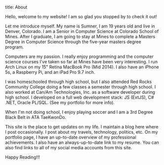 title: About

Hello, welcome to my website! I am so glad you stopped by to check it out!

Let me introduce myself. My name is Sumner, I am 19 years old and live in
Denver, Colorado. I am a Senior in Computer Science at Colorado School of Mines.
After I graduate, I am going to stay at Mines to complete a Masters Degree in
Computer Science through the five-year masters degree program.

Computers are my passion. I really enjoy programming and the computer science
courses I've taken so far at Mines have been very interesting. I run Arch Linux
on my 15" Retina MacBook Pro (Mid 2014). I also have an iPhone 5s, a Raspberry
Pi, and an iPad Pro 9.7 inch.

I was homeschooled through high school, but I also attended Red Rocks Community
College doing a few classes a semester through high school. I also worked at
Can/Am Technologies, Inc. as a software developer during high school. I
developed on a full web development stack: JS (ExtJS), C# .NET, Oracle PL/SQL.
(See my portfolio for more info).

When I'm not doing school, I enjoy playing soccer and I am a 3rd Degree Black
Belt in ATA TaeKwonDo.

This site is the place to get updates on my life. I maintain a blog here where I
post occasionally. I post about my travels, technology, politics, etc. On my
portfolio page, I have an up-to-date overview of my professional achievements. I
also have an always-up-to-date link to my resume. You can also find links to all
of my social media accounts from this site.

Happy Reading!!!
